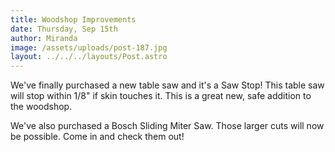 ```yaml
---
title: Woodshop Improvements
date: Thursday, Sep 15th
author: Miranda
image: /assets/uploads/post-187.jpg
layout: ../../../layouts/Post.astro
---
```


We've finally purchased a new table saw and it's a Saw Stop!  This table saw will stop within 1/8" if skin touches it.  This is a great new, safe addition to the woodshop.

We've also purchased a Bosch Sliding Miter Saw.  Those larger cuts will now be possible.  Come in and check them out!
